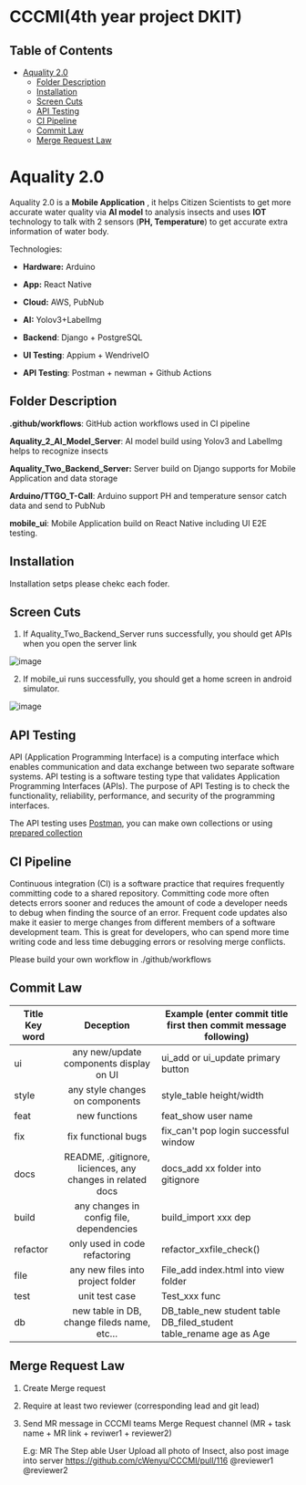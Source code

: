 # CCCMI(4th year project DKIT)

## Table of Contents

- [Aquality 2.0](#aquality)
  - [Folder Description](#folder-description)
  - [Installation](#installation)
  - [Screen Cuts](#screen-cuts)
  - [API Testing](#api-testing)
  - [CI Pipeline ](#ci-pipeline )
  - [Commit Law](#commit-law)
  - [Merge Request Law](#merge-request-law)

# Aquality 2.0

Aquality 2.0 is a **Mobile Application** , it helps Citizen Scientists to get more accurate water quality via **AI model** to analysis insects and uses **IOT** technology to talk with 2 sensors (**PH, Temperature**) to get accurate extra information of water body.

Technologies: 

- **Hardware:** Arduino

- **App:** React Native

- **Cloud:** AWS, PubNub 

- **AI:** Yolov3+LabelImg

- **Backend**: Django + PostgreSQL

- **UI Testing**: Appium + WendriveIO

- **API Testing**: Postman + newman + Github Actions

  

## Folder Description

**.github/workflows**: GitHub action workflows used in CI pipeline

**Aquality_2_AI_Model_Server**: AI model build using Yolov3 and LabelImg helps to recognize insects

**Aquality_Two_Backend_Server:**  Server build on Django supports for Mobile Application and data storage

**Arduino/TTGO_T-Call**: Arduino support PH and temperature sensor catch data and send to PubNub

**mobile_ui**: Mobile Application build on React Native including UI E2E testing.

## Installation

Installation setps please chekc each foder.

## Screen Cuts

   1. If Aquality_Two_Backend_Server runs successfully, you should get APIs when you open the server link
   
   ![image](https://cdn1.bbcode0.com/uploads/2021/2/11/7da074ece582146b6f1c4d04ad6dfcb2-full.jpg)

   2. If mobile_ui runs successfully, you should get a home screen in android simulator.
   
   ![image](https://cdn1.bbcode0.com/uploads/2021/2/11/f1fd4d8a6359fbac7257c0a2fc0ffcc7-full.png)

## API Testing
   
API (Application Programming Interface) is a computing interface which enables communication and data exchange between two separate software systems. API testing is a software testing type that validates Application Programming Interfaces (APIs). The purpose of API Testing is to check the functionality, reliability, performance, and security of the programming interfaces.
   
The API testing uses [Postman](https://www.postman.com/), you can make own collections or using [prepared collection](https://www.getpostman.com/collections/69a4df7d52a8dc4a21ee)
   
## CI Pipeline 
   
Continuous integration (CI) is a software practice that requires frequently committing code to a shared repository. Committing code more often detects errors sooner and reduces the amount of code a developer needs to debug when finding the source of an error. Frequent code updates also make it easier to merge changes from different members of a software development team. This is great for developers, who can spend more time writing code and less time debugging errors or resolving merge conflicts.
   
Please build your own workflow in ./github/workflows

## Commit Law

| Title Key word |                          Deception                           | Example (enter commit title first then commit message following) |
| -------------- | :----------------------------------------------------------: | ------------------------------------------------------------ |
| ui             |               any new/update components display on UI               | ui_add or ui_update primary button                                           |
| style          |               any style changes on components                | style_table height/width                                     |
| feat           |                        new functions                         | feat_show user name                                          |
| fix            |                     fix functional bugs                      | fix_can't pop login successful window                        |
| docs           | README, .gitignore, liciences,    any changes in related docs | docs_add xx folder into gitignore                             |
| build          |           any changes in config file, dependencies           | build_import xxx dep                                         |
| refactor       |                only used in code refactoring                 | refactor_xxfile_check()                                      |
| file           |              any new files into project folder               | File_add index.html into view folder                         |
| test           |                        unit test case                        | Test_xxx func                                                |
| db             |          new table in DB, change fileds name, etc…           | DB_table_new student table    DB_filed_student table_rename age as Age |


## Merge Request Law

1. Create Merge request 

2. Require at least two reviewer (corresponding lead and git lead)

3. Send MR message in CCCMI teams Merge Request channel (MR + task name + MR link + reviwer1 + reviewer2)

   E.g: MR The Step able User Upload all photo of Insect, also post image into server https://github.com/cWenyu/CCCMI/pull/116 @reviewer1 @reviewer2 

